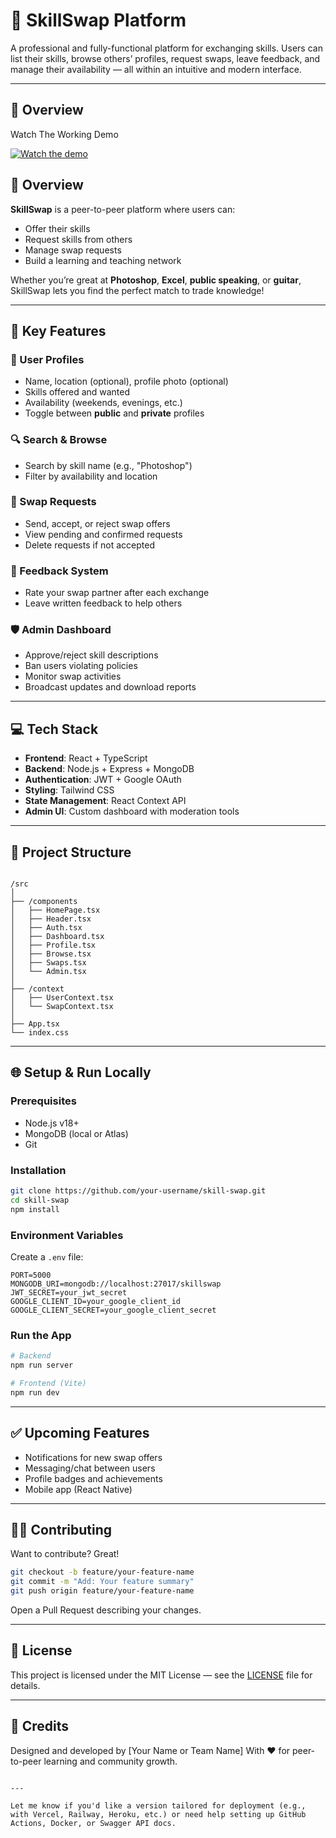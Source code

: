 # 🔄 SkillSwap Platform

A professional and fully-functional platform for exchanging skills. Users can list their skills, browse others’ profiles, request swaps, leave feedback, and manage their availability — all within an intuitive and modern interface.

---

## 🚀 Overview

Watch The Working Demo 

[![Watch the demo](https://img.youtube.com/vi/Pskmh_aRYiw/0.jpg)](https://www.youtube.com/watch?v=Pskmh_aRYiw)




## 🚀 Overview

**SkillSwap** is a peer-to-peer platform where users can:
- Offer their skills
- Request skills from others
- Manage swap requests
- Build a learning and teaching network

Whether you’re great at **Photoshop**, **Excel**, **public speaking**, or **guitar**, SkillSwap lets you find the perfect match to trade knowledge!

---

## 🧠 Key Features

### 👤 User Profiles
- Name, location (optional), profile photo (optional)
- Skills offered and wanted
- Availability (weekends, evenings, etc.)
- Toggle between **public** and **private** profiles

### 🔍 Search & Browse
- Search by skill name (e.g., "Photoshop")
- Filter by availability and location

### 🔁 Swap Requests
- Send, accept, or reject swap offers
- View pending and confirmed requests
- Delete requests if not accepted

### 🌟 Feedback System
- Rate your swap partner after each exchange
- Leave written feedback to help others

### 🛡 Admin Dashboard
- Approve/reject skill descriptions
- Ban users violating policies
- Monitor swap activities
- Broadcast updates and download reports

---

## 💻 Tech Stack

- **Frontend**: React + TypeScript
- **Backend**: Node.js + Express + MongoDB
- **Authentication**: JWT + Google OAuth
- **Styling**: Tailwind CSS
- **State Management**: React Context API
- **Admin UI**: Custom dashboard with moderation tools

---

## 📁 Project Structure

```

/src
│
├── /components
│   ├── HomePage.tsx
│   ├── Header.tsx
│   ├── Auth.tsx
│   ├── Dashboard.tsx
│   ├── Profile.tsx
│   ├── Browse.tsx
│   ├── Swaps.tsx
│   └── Admin.tsx
│
├── /context
│   ├── UserContext.tsx
│   └── SwapContext.tsx
│
├── App.tsx
└── index.css

````

---

## 🌐 Setup & Run Locally

### Prerequisites
- Node.js v18+
- MongoDB (local or Atlas)
- Git

### Installation

```bash
git clone https://github.com/your-username/skill-swap.git
cd skill-swap
npm install
````

### Environment Variables

Create a `.env` file:

```env
PORT=5000
MONGODB_URI=mongodb://localhost:27017/skillswap
JWT_SECRET=your_jwt_secret
GOOGLE_CLIENT_ID=your_google_client_id
GOOGLE_CLIENT_SECRET=your_google_client_secret
```

### Run the App

```bash
# Backend
npm run server

# Frontend (Vite)
npm run dev
```

---

## ✅ Upcoming Features

* Notifications for new swap offers
* Messaging/chat between users
* Profile badges and achievements
* Mobile app (React Native)

---

## 🧑‍💼 Contributing

Want to contribute? Great!

```bash
git checkout -b feature/your-feature-name
git commit -m "Add: Your feature summary"
git push origin feature/your-feature-name
```

Open a Pull Request describing your changes.

---

## 📝 License

This project is licensed under the MIT License — see the [LICENSE](LICENSE) file for details.

---

## 📣 Credits

Designed and developed by \[Your Name or Team Name]
With ❤️ for peer-to-peer learning and community growth.

```

---

Let me know if you'd like a version tailored for deployment (e.g., with Vercel, Railway, Heroku, etc.) or need help setting up GitHub Actions, Docker, or Swagger API docs.
```

